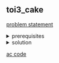 ## toi3_cake
[problem statement](https://programming.in.th/tasks/toi3_cake)

<details>
  <summary>prerequisites</summary>
  <ul>
    <li>Simulation</li>
  </ul>
</details>

<details>
  <summary>solution</summary>
  <ul>
    <li>โจทย์ข้อนี้เราจะสังเกตได้ว่าเจ้าของร้านจะไม่ยอมเอาเค้กก้อนเล็กๆมารวมกัน แต่จะยอมเอาเค้กก้อนใหญ่มาตัดแบ่งเป็นก้อนเล็กๆ โดยเจ้าของร้านจะสั่งเค้กมาทีละ $1$ ปอนด์เสมอ เราต้องหาว่าต้องสั่งเค้กมาน้อยสุดกี่ปอนด์</li>
    <li>ก่อนอื่นเราต้องสร้างตัวแปรมาเก็บข้อมูลว่า เราต้องการเค้กขนาดเท่าไหร่ จำนวนเท่าไหร่บ้าง ซึ่งมีขนาด $1$ ปอนด์, $\frac{3}{4}$ ปอนด์, $\frac{1}{2}$ ปอนด์, $\frac{1}{4}$ ปอนด์ และ $\frac{1}{8}$ ปอนด์ จากนั้นเราจะทำการคิดเหมือนเราเอาเค้ก $\frac{1}{8}$ ปอนด์มารวมให้ลูกค้า โดยการคำนวณให้ทุกขนาดมีส่วนเท่ากัน ($1$ ปอนด์ = $\frac{8}{8}$ ปอนด์, $\frac{3}{4}$ ปอนด์ = $\frac{6}{8}$ ปอนด์)</li>
    <li>ที่ทำแบบนี้ได้เพราะสุดท้ายจำนวนเค้กที่ต้องใช้มันเท่ากัน เช่น มีคนสั่งเค้ก $\frac{3}{4}$ ปอนด์ $1$ ชิ้นและ $\frac{1}{4}$ ปอนด์ $1$ ชิ้น เรานำ $\frac{3}{4} + \frac{1}{4}$ จะได้ว่าเราต้องใช้เค้ก $1$ ปอนด์ ซึ่งเมื่อเจ้าของสั่งเค้กมา เค้าก็ตัดเป็น $\frac{3}{4}$ กับ $\frac{1}{4}$ ปอนด์ ไม่ได้ตัดเป็น $\frac{1}{8}$ ปอนด์แล้วนำมาบวกกัน จึงใช้วิธีนี้ได้</li>
    <li>พอเราได้จำนวนเค้กที่ต้องใช้ในรูปของ $\frac{x}{8}$ มาแล้ว คำตอบก็คือ $\frac{x}{8}$ แต่ถ้า $\frac{x}{8}$ มันมีเศษที่ไม่ใช่ $0$ เราต้องนำคำตอบ $\left(\frac{x}{8}\right)$ มา $+1$ ด้วย เช่น ได้คำตอบออกมาเป็น $\frac{25}{8}$ แปลว่าเราจะต้องใช้เค้ก $1$ ปอนด์จำนวน $3$ ชิ้นกว่าๆ แต่เนื่องด้วยเราใช้ตัวแปร int ในการทำข้อนี้ $\frac{25}{8}$ จะถูกปัดลงเป็น $3$ เราจึงต้องนำคำตอบมาบวกหนึ่งนั่นเอง เพราะเจ้าของจะต้องสั่งเค้กอีก $1$ ปอนด์มานัดแบ่งเศษเค้กที่เหลือให้ลูกค้า</li>
  </ul>
</details>

[ac code](./toi03_cake.cpp)
